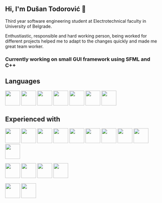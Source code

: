 ## Hi, I'm Dušan Todorović :wave:

Third year software engineering student at Electrotechnical faculty in University of
Belgrade. 

Enthustiastic, responsible and hard working person,
being worked for different projects helped me to adapt to the changes quickly and made
me great team worker.

### Currently working on small GUI framework using SFML and C++ 

## Languages

<img src="https://upload.wikimedia.org/wikipedia/commons/1/18/ISO_C%2B%2B_Logo.svg" width="48">    <img src="https://upload.wikimedia.org/wikipedia/commons/thumb/1/18/C_Programming_Language.svg/1200px-C_Programming_Language.svg.png" width="48">    <img src="https://fwangzones.com/wp-content/uploads/2020/08/C.png" width="48">    <img src="https://upload.wikimedia.org/wikipedia/en/thumb/3/30/Java_programming_language_logo.svg/1200px-Java_programming_language_logo.svg.png" height="48">    <img src="https://upload.wikimedia.org/wikipedia/commons/thumb/4/4c/Typescript_logo_2020.svg/1024px-Typescript_logo_2020.svg.png" width="48">     <img src="https://upload.wikimedia.org/wikipedia/commons/6/6a/JavaScript-logo.png" width="48">     <img src="https://upload.wikimedia.org/wikipedia/commons/thumb/c/c3/Python-logo-notext.svg/1200px-Python-logo-notext.svg.png" width="48"> 

## Experienced with 
 <img src="https://manuelsilva.github.io/Logos/gl.png" width="48"> <img src="https://www.libsdl.org/media/SDL_logo.png" width="48"> <img src="https://www.sfml-dev.org/images/logo.png" width="48"> <img src="https://upload.wikimedia.org/wikipedia/commons/thumb/0/0b/Qt_logo_2016.svg/1200px-Qt_logo_2016.svg.png" width="48"> <img src="https://upload.wikimedia.org/wikipedia/commons/thumb/6/6a/Godot_icon.svg/2048px-Godot_icon.svg.png" width="48"> <img src="https://cdn4.iconfinder.com/data/icons/various-icons-2/128/Unity.png" width="48"> <img src="https://cdn3.iconfinder.com/data/icons/file-extension-11/512/sql-file-extension-format-digital-256.png" width="48"> <img src="https://cdn4.iconfinder.com/data/icons/logos-brands-7/512/visual_studio-256.png" width="48"> <img src="https://cdn1.iconfinder.com/data/icons/logotypes/32/android-128.png" width="48"> <img src="https://cdn-images-1.medium.com/max/1200/1*5-aoK8IBmXve5whBQM90GA.png" width="48">

<img src="https://cdn4.iconfinder.com/data/icons/logos-and-brands/512/21_Angular_logo_logos-256.png" width="48"> <img src="https://cdn0.iconfinder.com/data/icons/logos-brands-in-colors/128/react-256.png" width="48"> <img src="https://cdn3.iconfinder.com/data/icons/file-extension-11/512/css-file-extension-format-digital-256.png" width="48"> <img src="https://cdn1.iconfinder.com/data/icons/logotypes/32/badge-html-5-256.png" width="48"> 

<img src="https://cdn3.iconfinder.com/data/icons/logos-brands-3/24/logo_brand_brands_logos_linux-256.png" width="48"> <img src="https://cdn4.iconfinder.com/data/icons/social-media-logos-6/512/71-github-256.png" width="48"> 



























